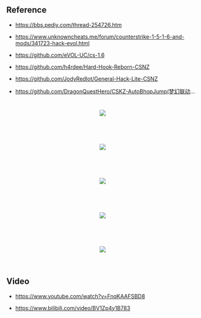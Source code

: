 ## Reference

- https://bbs.pediy.com/thread-254726.htm

- https://www.unknowncheats.me/forum/counterstrike-1-5-1-6-and-mods/341723-hack-evol.html

- https://github.com/eVOL-UC/cs-1.6

- https://github.com/h4rdee/Hard-Hook-Reborn-CSNZ

- https://github.com/JodyRedlot/General-Hack-Lite-CSNZ

- https://github.com/DragonQuestHero/CSKZ-AutoBhopJump(梦幻联动...

<h1 align="center">
	<img src="1.gif" >
	<br>
	<br>
</h1>

<h1 align="center">
	<img src="2.gif" >
	<br>
	<br>
</h1>

<h1 align="center">
	<img src="3.gif" >
	<br>
	<br>
</h1>

<h1 align="center">
	<img src="4.gif" >
	<br>
	<br>
</h1>

<h1 align="center">
	<img src="5.gif" >
	<br>
	<br>
</h1>


## Video

- https://www.youtube.com/watch?v=FnqKAAFSBD8

- https://www.bilibili.com/video/BV1Zp4y1B783



